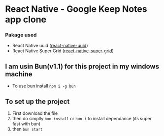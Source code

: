 ﻿
# React Native - Google Keep Notes app clone

### Pakage used
- React Native uuid ([react-native-uuid](https://www.npmjs.com/package/react-native-uuid))
- React Native Super Grid ([react-native-super-grid](https://www.npmjs.com/package/react-native-super-grid))

## I am usin Bun(v1.1) for this project in my windows machine 
- To use bun install `npm i -g bun`

## To set up the project 
1. First download the file 
2. then do simplly `bun install` or `bun i` to install dependance (its super  fast with bun)
3. then `bun start`
